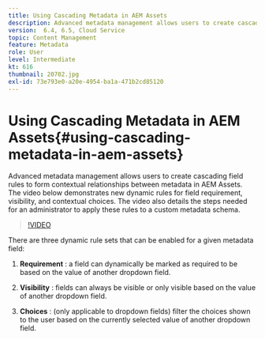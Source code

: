 ```yaml
---
title: Using Cascading Metadata in AEM Assets
description: Advanced metadata management allows users to create cascading field rules to form contextual relationships between metadata in AEM Assets. The video below demonstrates new dynamic rules for field requirement, visibility, and contextual choices. The video also details the steps needed for an administrator to apply these rules to a custom metadata schema.
version:  6.4, 6.5, Cloud Service
topic: Content Management
feature: Metadata
role: User
level: Intermediate
kt: 616
thumbnail: 20702.jpg
exl-id: 73e793e0-a20e-4954-ba1a-471b2cd85120
---
```

# Using Cascading Metadata in AEM Assets{#using-cascading-metadata-in-aem-assets}

Advanced metadata management allows users to create cascading field rules to form contextual relationships between metadata in AEM Assets. The video below demonstrates new dynamic rules for field requirement, visibility, and contextual choices. The video also details the steps needed for an administrator to apply these rules to a custom metadata schema.

>[!VIDEO](https://video.tv.adobe.com/v/20702/?quality=12&learn=on)

There are three dynamic rule sets that can be enabled for a given metadata field:

1. **Requirement** : a field can dynamically be marked as required to be based on the value of another dropdown field.

2. **Visibility** : fields can always be visible or only visible based on the value of another dropdown field.

3. **Choices** : (only applicable to dropdown fields) filter the choices shown to the user based on the currently selected value of another dropdown field.
